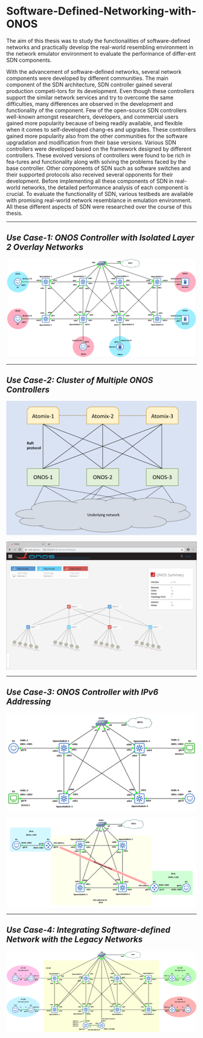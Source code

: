 # Software-Defined-Networking-with-ONOS

The aim of this thesis was to study the functionalities of software-defined networks and practically develop the real-world resembling environment in the network emulator environment to evaluate the performance of differ-ent SDN components.

With the advancement of software-defined networks, several network components were developed by different communities. The main component of the SDN architecture, SDN controller gained several production competi-tors for its development. Even though these controllers support the similar network services and try to overcome the same difficulties, many differences are observed in the development and functionality of the component. Few of the open-source SDN controllers well-known amongst researchers, developers, and commercial users gained more popularity because of being readily available, and flexible when it comes to self-developed chang-es and upgrades. These controllers gained more popularity also from the other communities for the software upgradation and modification from their base versions. Various SDN controllers were developed based on the framework designed by different controllers. These evolved versions of controllers were found to be rich in fea-tures and functionality along with solving the problems faced by the base controller. Other components of SDN such as software switches and their supported protocols also received several opponents for their development. Before implementing all these components of SDN in real-world networks, the detailed performance analysis of each component is crucial. To evaluate the functionality of SDN, various testbeds are available with promising real-world network resemblance in emulation environment. All these different aspects of SDN were researched over the course of this thesis.

********************************
## *Use Case-1: ONOS Controller with Isolated Layer 2 Overlay Networks*
![](VPLS.png)

********************************
## *Use Case-2: Cluster of Multiple ONOS Controllers*
![](Cluster-1.png)

![](Cluster-2.png)

********************************
## *Use Case-3: ONOS Controller with IPv6 Addressing*
![](IPv6-1.png)

![](IPv6-2.png)

********************************
## *Use Case-4: Integrating Software-defined Network with the Legacy Networks*
![](SDN-IP.png)
